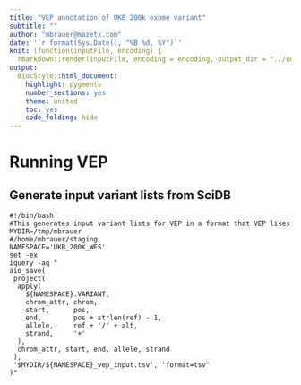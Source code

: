 ```yaml
---
title: "VEP annotation of UKB 200k exome variant"
subtitle: ""
author: "mbrauer@mazetx.com"
date: '`r format(Sys.Date(), "%B %d, %Y")`'
knit: (function(inputFile, encoding) {
  rmarkdown::render(inputFile, encoding = encoding, output_dir = "../output") })
output:
  BiocStyle::html_document:
    highlight: pygments
    number_sections: yes
    theme: united
    toc: yes
    code_folding: hide
---
```



# Running VEP

## Generate input variant lists from SciDB

```{sh generate-input-variant-lists}
#!/bin/bash
#This generates input variant lists for VEP in a format that VEP likes
MYDIR=/tmp/mbrauer
#/home/mbrauer/staging
NAMESPACE='UKB_200K_WES'
set -ex
iquery -aq "
aio_save(
 project(
  apply(
    ${NAMESPACE}.VARIANT,
    chrom_attr, chrom,
    start,      pos,
    end,        pos + strlen(ref) - 1,
    allele,     ref + '/' + alt,
    strand,     '+'
  ),
  chrom_attr, start, end, allele, strand
 ),
 '$MYDIR/${NAMESPACE}_vep_input.tsv', 'format=tsv'
)" 
```

```{r}


```

